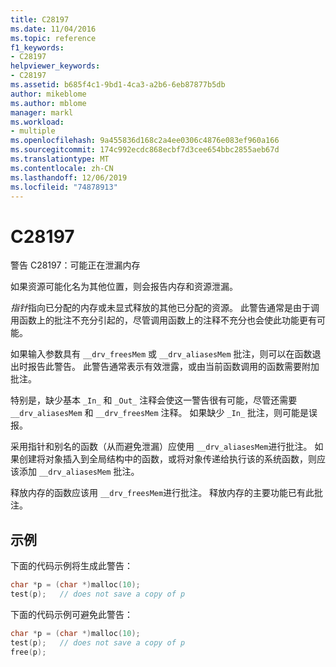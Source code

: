 ```yaml
---
title: C28197
ms.date: 11/04/2016
ms.topic: reference
f1_keywords:
- C28197
helpviewer_keywords:
- C28197
ms.assetid: b685f4c1-9bd1-4ca3-a2b6-6eb87877b5db
author: mikeblome
ms.author: mblome
manager: markl
ms.workload:
- multiple
ms.openlocfilehash: 9a455836d168c2a4ee0306c4876e083ef960a166
ms.sourcegitcommit: 174c992ecdc868ecbf7d3cee654bbc2855aeb67d
ms.translationtype: MT
ms.contentlocale: zh-CN
ms.lasthandoff: 12/06/2019
ms.locfileid: "74878913"
---
```

# <a name="c28197"></a>C28197
警告 C28197：可能正在泄漏内存

 如果资源可能化名为其他位置，则会报告内存和资源泄漏。

 *指针*指向已分配的内存或未显式释放的其他已分配的资源。 此警告通常是由于调用函数上的批注不充分引起的，尽管调用函数上的注释不充分也会使此功能更有可能。

 如果输入参数具有 `__drv_freesMem` 或 `__drv_aliasesMem` 批注，则可以在函数退出时报告此警告。 此警告通常表示有效泄露，或由当前函数调用的函数需要附加批注。

 特别是，缺少基本 `_In_` 和 `_Out_` 注释会使这一警告很有可能，尽管还需要 `__drv_aliasesMem` 和 `__drv_freesMem` 注释。 如果缺少 `_In_` 批注，则可能是误报。

 采用指针和别名的函数（从而避免泄漏）应使用 `__drv_aliasesMem`进行批注。 如果创建将对象插入到全局结构中的函数，或将对象传递给执行该的系统函数，则应该添加 `__drv_aliasesMem` 批注。

 释放内存的函数应该用 `__drv_freesMem`进行批注。 释放内存的主要功能已有此批注。

## <a name="example"></a>示例
 下面的代码示例将生成此警告：

```cpp
char *p = (char *)malloc(10);
test(p);   // does not save a copy of p
```

 下面的代码示例可避免此警告：

```cpp
char *p = (char *)malloc(10);
test(p);   // does not save a copy of p
free(p);
```

